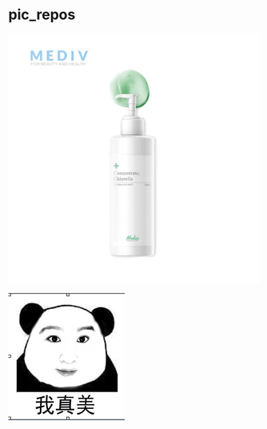 # pic_repos
![](https://github.com/gitwriterlhq/pic_repos/blob/master/images/%E6%9C%AA%E6%A0%87%E9%A2%98-4.jpg)

![](https://raw.githubusercontent.com/gitwriterlhq/pic_repos/master/images/R%40FCU~FIC9%253(1)%7DX3%25%40BID.jpg)
